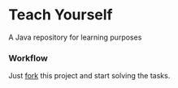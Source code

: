 # Teach Yourself

A Java repository for learning purposes

### Workflow

Just [fork](https://docs.github.com/get-started/quickstart/fork-a-repo) this project and start solving the tasks.
